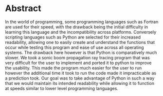 # Abstract
In the world of programming, some programming languages such as Fortran are used for their speed, with the drawback being the initial difficulty in learning this language and the incompatibility across platforms.  Conversely scripting languages such as Python are selected for their increased readability, allowing one to easily create and understand the functions that occur while testing this program and ease of use across all operating systems.  The drawback here however is that Python is comparatively much slower. We took a sonic boom propagation ray tracing program that was very difficult for the user to implement and ported it to python to improve the usability. This made the program much easier for the user to run however the additional time it took to run the code made it impracticable as a prediction took.  Our goal was to take advantage of Python in such a way that we would maintain its intended readability while allowing it to function at speeds similar to lower level programming languages.  
